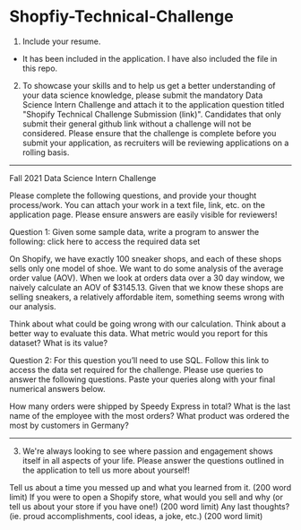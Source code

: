 # Shopfiy-Technical-Challenge

1. Include your resume.

- It has been included in the application. I have also included the file in this repo.

2. To showcase your skills and to help us get a better understanding of your data science knowledge, please submit the mandatory Data Science Intern Challenge and attach it to the application question titled "Shopify Technical Challenge Submission (link)". Candidates that only submit their general github link without a challenge will not be considered. Please ensure that the challenge is complete before you submit your application, as recruiters will be reviewing applications on a rolling basis. 

---------------------------------------------------------------------------------------------------------------------------------------------------------------------------------
Fall 2021 Data Science Intern Challenge 

Please complete the following questions, and provide your thought process/work. You can attach your work in a text file, link, etc. on the application page. Please ensure answers are easily visible for reviewers!


Question 1: Given some sample data, write a program to answer the following: click here to access the required data set

On Shopify, we have exactly 100 sneaker shops, and each of these shops sells only one model of shoe. We want to do some analysis of the average order value (AOV). When we look at orders data over a 30 day window, we naively calculate an AOV of $3145.13. Given that we know these shops are selling sneakers, a relatively affordable item, something seems wrong with our analysis. 

Think about what could be going wrong with our calculation. Think about a better way to evaluate this data. 
What metric would you report for this dataset?
What is its value?


Question 2: For this question you’ll need to use SQL. Follow this link to access the data set required for the challenge. Please use queries to answer the following questions. Paste your queries along with your final numerical answers below.

How many orders were shipped by Speedy Express in total?
What is the last name of the employee with the most orders?
What product was ordered the most by customers in Germany?

---------------------------------------------------------------------------------------------------------------------------------------------------------------------------------
3. We're always looking to see where passion and engagement shows itself in all aspects of your life. Please answer the questions outlined in the application to tell us more about yourself!

Tell us about a time you messed up and what you learned from it. (200 word limit)
If you were to open a Shopify store, what would you sell and why (or tell us about your store if you have one!) (200 word limit)
Any last thoughts? (ie. proud accomplishments, cool ideas, a joke, etc.) (200 word limit)

